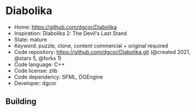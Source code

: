# Diabolika

- Home: https://github.com/dgcor/Diabolika
- Inspiration: Diabolika 2: The Devil's Last Stand
- State: mature
- Keyword: puzzle, clone, content commercial + original required
- Code repository: https://github.com/dgcor/Diabolika.git (@created 2021, @stars 5, @forks 1)
- Code language: C++
- Code license: zlib
- Code dependency: SFML, DGEngine
- Developer: dgcor

## Building
